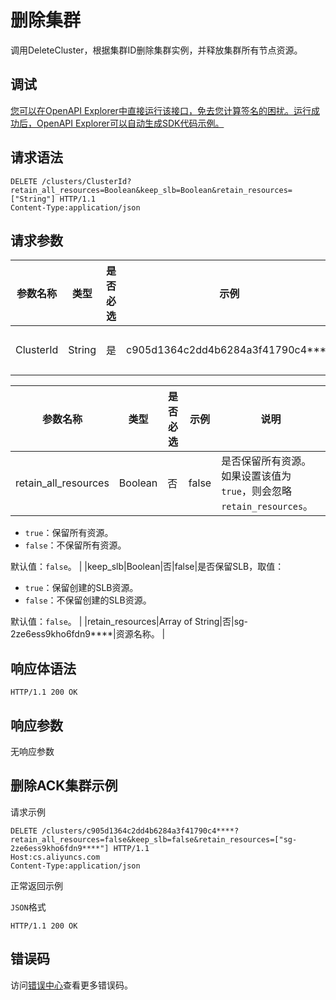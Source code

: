 # 删除集群

调用DeleteCluster，根据集群ID删除集群实例，并释放集群所有节点资源。

## 调试

[您可以在OpenAPI Explorer中直接运行该接口，免去您计算签名的困扰。运行成功后，OpenAPI Explorer可以自动生成SDK代码示例。](https://api.aliyun.com/#product=CS&api=DeleteCluster&type=ROA&version=2015-12-15)

## 请求语法

```
DELETE /clusters/ClusterId?retain_all_resources=Boolean&keep_slb=Boolean&retain_resources=["String"] HTTP/1.1
Content-Type:application/json
```

## 请求参数

|参数名称|类型|是否必选|示例|说明|
|----|--|----|--|--|
|ClusterId|String|是|c905d1364c2dd4b6284a3f41790c4\*\*\*\*|集群ID。 |

|参数名称|类型|是否必选|示例|说明|
|----|--|----|--|--|
|retain\_all\_resources|Boolean|否|false|是否保留所有资源。如果设置该值为`true`，则会忽略`retain_resources`。

 -   `true`：保留所有资源。
-   `false`：不保留所有资源。

 默认值：`false`。 |
|keep\_slb|Boolean|否|false|是否保留SLB，取值：

 -   `true`：保留创建的SLB资源。
-   `false`：不保留创建的SLB资源。

 默认值：`false`。 |
|retain\_resources|Array of String|否|sg-2ze6ess9kho6fdn9\*\*\*\*|资源名称。 |

## 响应体语法

```
HTTP/1.1 200 OK
```

## 响应参数

无响应参数

## 删除ACK集群示例

请求示例

```
DELETE /clusters/c905d1364c2dd4b6284a3f41790c4****?retain_all_resources=false&keep_slb=false&retain_resources=["sg-2ze6ess9kho6fdn9****"] HTTP/1.1
Host:cs.aliyuncs.com
Content-Type:application/json
```

正常返回示例

`JSON`格式

```
HTTP/1.1 200 OK
```

## 错误码

访问[错误中心](https://error-center.alibabacloud.com/status/product/CS)查看更多错误码。

